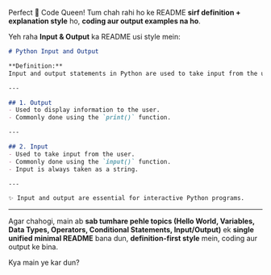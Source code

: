 Perfect 🌸 Code Queen!
Tum chah rahi ho ke README **sirf definition + explanation style** ho, **coding aur output examples na ho**.

Yeh raha **Input & Output** ka README usi style mein:

```md
# Python Input and Output

**Definition:**  
Input and output statements in Python are used to take input from the user and display information on the screen.

---

## 1. Output
- Used to display information to the user.  
- Commonly done using the `print()` function.  

---

## 2. Input
- Used to take input from the user.  
- Commonly done using the `input()` function.  
- Input is always taken as a string.  

---

✨ Input and output are essential for interactive Python programs.
```

---

Agar chahogi, main ab **sab tumhare pehle topics (Hello World, Variables, Data Types, Operators, Conditional Statements, Input/Output)** ek **single unified minimal README** bana dun, **definition-first style** mein, coding aur output ke bina.

Kya main ye kar dun?
